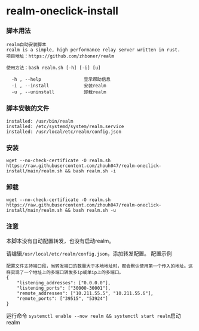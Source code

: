 # realm-oneclick-install

### 脚本用法
```
realm自助安装脚本
realm is a simple, high performance relay server written in rust.
项目地址：https://github.com/zhboner/realm

使用方法：bash realm.sh [-h] [-i] [u]

  -h , --help                显示帮助信息
  -i , --install             安装realm
  -u , --uninstall           卸载realm
```

### 脚本安装的文件
```
installed: /usr/bin/realm
installed: /etc/systemd/system/realm.service
installed: /usr/local/etc/realm/config.json
```

### 安装
```
wget --no-check-certificate -O realm.sh https://raw.githubusercontent.com/zhouh047/realm-oneclick-install/main/realm.sh && bash realm.sh -i
```

### 卸载
```
wget --no-check-certificate -O realm.sh https://raw.githubusercontent.com/zhouh047/realm-oneclick-install/main/realm.sh && bash realm.sh -u
```

### 注意
本脚本没有自动配置转发，也没有启动realm。

请编辑```/usr/local/etc/realm/config.json```，添加转发配置。
配置示例
```
配置文件支持端口段，当转发端口的数量大于本地地址时，都会默认使用第一个传入的地址。这样实现了一个地址上的多端口转发多ip或单ip上的多端口。
{
    "listening_addresses": ["0.0.0.0"],
    "listening_ports": ["30000-30001"],
    "remote_addresses": ["10.211.55.5", "10.211.55.6"],
    "remote_ports": ["39515", "53924"]
}
```

运行命令 ```systemctl enable --now realm && systemctl start realm```启动realm

